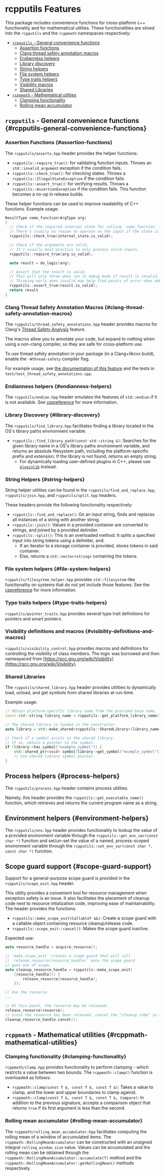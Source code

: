 # rcpputils Features

This package includes convenience functions for cross-platform c++ functionality and for mathematical utilties. These functionalities are siloed into the `rcpputils` and the `rcppmath` namespaces respectively:
* [`rcpputils` - General convenience functions](#rcpputils-general-convenience-functions)
  * [Assertion functions](#assertion-functions)
  * [Clang thread safety annotation macros](#clang-thread-safety-annotation-macros)
  * [Endianness helpers](#endianness-helpers)
  * [Library discovery](#library-discovery)
  * [String helpers](#string-helpers)
  * [File system helpers](#file-system-helpers)
  * [Type traits helpers](#type-traits-helpers)
  * [Visibility macros](#visibility-macros)
  * [Shared Libraries](#shared-libraries)
* [`rcppmath` - Mathematical utilties](#rcppmath-mathematical-utilities)
  * [Clamping functionality](#clamping-functionality)
  * [Rolling mean accumulator](#rolling-mean-accumulator)

## `rcpputils` - General convenience functions {#rcpputils-general-convenience-functions}
### Assertion Functions {#assertion-functions}
The `rcpputils/asserts.hpp` header provides the helper functions:
* `rcpputils::require_true()`: for validating function inputs. Throws an `std::invalid_argument` exception if the condition fails.
* `rcpputils::check_true()`: for checking states. Throws a `rcpputils::IllegalStateException` if the condition fails.
* `rcpputils::assert_true()`: for verifying results. Throws a `rcpputils::AssertionException` if the condition fails. This function becomes a no-op in release builds.

These helper functions can be used to improve readability of C++ functions.
Example usage:
```c++
ResultType some_function(ArgType arg)
{
  // Check if the required internal state for calling `some_function` is valid.
  // There's usually no reason to operate on the input if the state is invalid.
  rcpputils::check_true(internal_state.is_valid);

  // Check if the arguments are valid.
  // It's usually best practice to only process valid inputs.
  rcpputils::require_true(arg.is_valid);

  auto result = do_logic(arg);

  // Assert that the result is valid.
  // This will only throw when ran in debug mode if result is invalid.
  // Throwing early when invalid may help find points of error when debugging.
  rcpputils::assert_true(result.is_valid);
  return result
}
```

### Clang Thread Safety Annotation Macros {#clang-thread-safety-annotation-macros}
The `rcpputils/thread_safety_annotations.hpp` header provides macros for Clang's [Thread Safety Analysis](https://clang.llvm.org/docs/ThreadSafetyAnalysis.html) feature.

The macros allow you to annotate your code, but expand to nothing when using a non-clang compiler, so they are safe for cross-platform use.

To use thread safety annotation in your package (in a Clang+libcxx build), enable the `-Wthread-safety` compiler flag.

For example usage, see [the documentation of this feature](https://clang.llvm.org/docs/ThreadSafetyAnalysis.html) and the tests in `test/test_thread_safety_annotations.cpp`.

### Endianness helpers {#endianness-helpers}
The `rcpputils/endian.hpp` header emulates the features of `std::endian` if it is not available.
See [cppreference](https://en.cppreference.com/w/cpp/types/endian) for more information.

### Library Discovery {#library-discovery}
The `rcpputils/find_library.hpp` facilitates finding a library located in the OS's library paths environment variable.

* `rcpputils::find_library_path(const std::string &)`: Searches for the given library name in a OS's library paths environment variable, and returns an absolute filesystem path, including the platform-specific prefix and extension. If the library is not found, returns an empty string.
  * For dynamically loading user-defined plugins in C++, please use [`pluginlib`](https://github.com/ros/pluginlib) instead.

### String Helpers {#string-helpers}
String helper utilities can be found in the `rcpputils/find_and_replace.hpp`, `rcpputils/join.hpp`, and `rcpputils/split.hpp` headers.

These headers provide the following functionality respectively:
* `rcpputils::find_and_replace()`: On an input string, finds and replaces all instances of a string with another string.
* `rcpputils::join()`: Values in a provided container are converted to strings, and joined by a provided delimiter.
* `rcpputils::split()`: This is an overloaded method. It splits a specified input into string tokens using a delimiter, and:
  * If an iterator to a storage container is provided, stores tokens in said container.
  * Else, returns a `std::vector<string>` containing the tokens.

### File system helpers {#file-system-helpers}
`rcpputils/filesystem_helper.hpp` provides `std::filesystem`-like functionality on systems that do not yet include those features. See the [cppreference](https://en.cppreference.com/w/cpp/header/filesystem) for more information.

### Type traits helpers {#type-traits-helpers}
`rcpputils/pointer_traits.hpp` provides several type trait definitions for pointers and smart pointers.

### Visibility definitions and macros {#visibility-definitions-and-macros}
`rcpputils/visibility_control.hpp` provides macros and definitions for controlling the visibility of class members. The logic was borrowed and then namespaced from [https://gcc.gnu.org/wiki/Visibility](https://gcc.gnu.org/wiki/Visibility).

### Shared Libraries
The `rcpputils/shared_library.hpp` header provides utilities to dynamically load, unload, and get symbols from shared libraries at run-time.

Example usage:
```c++
// Obtain platform-specific library name from the provided base name.
const std::string library_name = rcpputils::get_platform_library_name("foo_lib");

// The shared library is loaded in the constructor.
auto library = std::make_shared<rcpputils::SharedLibrary>(library_name);

// Check if a symbol exists in the shared library.
// If so, obtain a pointer to the symbol.
if (library->has_symbol("example_symbol")) {
    std::shared_ptr<void> symbol(library->get_symbol("example_symbol"));
    // Use shared library symbol pointer.
}
```

## Process helpers {#process-helpers}
The `rcpputils/process.hpp` header contains process utilities.

Namely, this header provides the `rcpputils::get_executable_name()` function, which retrieves and returns the current program name as a string.

## Environment helpers {#environment-helpers}
The `rcpputils/env.hpp` header provides functionality to lookup the value of a provided environment variable through the `rcpputils::get_env_var(const char *)` function and set/un-set the value of a named, process-scoped environment variable through the `rcpputils::set_env_var(const char *, const char *)` function.

## Scope guard support {#scope-guard-support}
Support for a general-purpose scope guard is provided in the `rcpputils/scope_exit.hpp` header.

This utility provides a convenient tool for resource management when exception safety is an issue. It also facilitates the placement of cleanup code next to resource intialization code, improving ease of maintainability. The header provides the functions:

* `rcpputils::make_scope_exit(CallableT &&)`: Create a scope guard with a callable object containing resource cleanup/release code.
* `rcpputils::scope_exit::cancel()`: Makes the scope guard inactive.

Expected use:
```c++
auto resource_handle = acquire_resource();

// `make_scope_exit` creates a scope guard that will call
// `release_resource(resource_handle)` once the scope guard
// goes out of scope.
auto cleanup_resource_handle = rcpputils::make_scope_exit(
    [resource_handle]() {
        release_resource(resource_handle);
    });

// Use the resource.
...

// At this point, the resource may be released.
release_resource(resource);
// Since the resource has been released, cancel the "cleanup code" in the scope guard.
cleanup_resource_handle.cancel();
```

## `rcppmath` - Mathematical utilities {#rcppmath-mathematical-utilities}
### Clamping functionality {#clamping-functionality}
`rcppmath/clamp.hpp` provides functionality to perform clamping - which restricts a value between two bounds.
The `rcppmath::clamp()` function is overloaded as follows:

* `rcppmath::clamp(const T &, const T &, const T &)`: Takes a value to clamp, and the lower and upper boundaries to clamp against.
* `rcppmath::clamp(const T &, const T &, const T &, Compare)`: In addition to the previous signature, accepts a comparison object that returns `true` if its first argument is less than the second.

### Rolling mean accumulator {#rolling-mean-accumulator}
The `rcppmath/rolling_mean_accumulator.hpp` facilitates computing the rolling mean of a window of accumulated items.
The `rcppmath::RollingMeanAccumulator` can be constructed with an unsigned integral `rolling_window_size` value.
Values can be accumulated and the rolling mean can be obtained through the `rcppmath::RollingMeanAccumulator::accumulate(T)` method and the `rcppmath::RollingMeanAccumulator::getRollingMean()` methods respectively.
